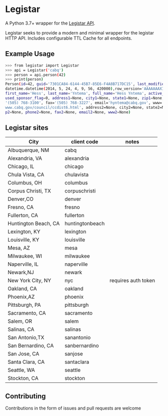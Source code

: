 # Legistar 

A Python 3.7+ wrapper for the [Legistar API](https://webapi.legistar.com/).

Legistar seeks to provide a modern and minimal wrapper for the legistar HTTP API. Includes configurable TTL Cache for all endpoints.

## Example Usage

```sh
>>> from legistar import Legistar 
>>> api = Legistar('cabq')
>>> person = api.person(42)
>>> print(person)
Person(id=42, guid='7301CA84-6144-45B7-85E6-F4A8B717DC15', last_modified_utc=
datetime.datetime(2014, 5, 24, 4, 9, 56, 420000),row_version='AAAAAAAXInE=', 
first_name='Hess', last_name='Yntema', full_name='Hess Yntema', active_flag=1,
used_sponsor_flag=0, address1=None, city1=None, state1=None, zip1=None, phone=
'(505) 768-3100', fax='(505) 768-3227', email='hyntema@cabq.gov', www='http://
www.cabq.gov/council/ccdist6.html', address2=None, city2=None, state2=None, zi
p2=None, phone2=None, fax2=None, email2=None, www2=None)
```

## Legistar sites

| City | client code | notes |
| --- | --- | --- |
| Albuquerque, NM | cabq | |
| Alexandria, VA| alexandria | |
| Chicago, IL | chicago | |
| Chula Vista, CA | chulavista | |
| Columbus, OH| columbus | |
| Corpus Christi, TX|  corpuschristi| |
| Denver,CO  |  denver | | 
| Fresno, CA| fresno | |
| Fullerton, CA| fullerton| |
| Huntington Beach, CA | huntingtonbeach| |
| Lexington, KY| lexington | |
| Louisville, KY| louisville| |
| Mesa, AZ | mesa | |
| Milwaukee, WI| milwaukee | |
| Naperville, IL| naperville | |
| Newark,NJ | newark | |
| New York City, NY | nyc | requires auth token |
| Oakland, CA| oakland | |
| Phoenix,AZ| phoenix | |
| Pittsburgh, PA| pittsburgh | |
| Sacramento, CA| sacramento | |
| Salem, OR | salem | |
| Salinas, CA| salinas | |
| San Antonio,TX | sanantonio | |
| San Bernardino, CA| sanbernardino | |
| San Jose, CA| sanjose | |
| Santa Clara, CA| santaclara| |
| Seattle, WA| seattle | |
| Stockton, CA| stockton | |


## Contributing

Contributions in the form of issues and pull requests are welcome